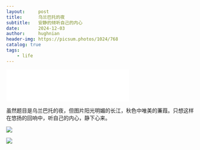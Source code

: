 ```yaml
---
layout:     post
title:      乌兰巴托的夜
subtitle:   安静的倾听自己的内心
date:       2024-12-03
author:     hughnian
header-img: https://picsum.photos/1024/768
catalog: true
tags:
    - life
---
```


<iframe frameborder="no" border="0" marginwidth="0" marginheight="0" width=330 height=86 src="//music.163.com/outchain/player?type=2&id=1998666340&auto=1&height=66"></iframe> 

虽然题目是乌兰巴托的夜，但图片阳光明媚的长江，秋色中唯美的蒹葭。只想这样在悠扬的回响中，听自己的内心，静下心来。

![](/img/photo/changjiang1.jpg)

![](/img/photo/changjiang2.jpg)